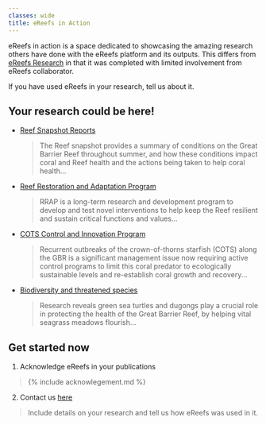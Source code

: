 ```yaml
---
classes: wide
title: eReefs in Action
---
```


eReefs in action is a space dedicated to showcasing the amazing research others have done with the eReefs platform and its outputs.
This differs from [eReefs Research](/research/) in that it was completed with limited involvement from eReefs collaborator.

If you have used eReefs in your research, tell us about it.

## Your research could be here!

- [Reef Snapshot Reports](/research/reef_snapshot) 
    > The Reef snapshot provides a summary of conditions on the Great Barrier Reef throughout summer, and how these conditions impact coral and Reef health and the actions being taken to help coral health...

- [Reef Restoration and Adaptation Program](/research/reef_restoration_and_adaptation_program) 
    > RRAP is a long-term research and development program to develop and test novel interventions to help keep the Reef resilient and sustain critical functions and values...

- [COTS Control and Innovation Program](/research/supporting_the_crown_of_thorns_starfish_control_and_innovation_program) 
    > Recurrent outbreaks of the crown-of-thorns starfish (COTS) along the GBR is a significant management issue now requiring active control programs to limit this coral predator to ecologically sustainable levels and re-establish coral growth and recovery...

- [Biodiversity and threatened species](/research/assessing_biodiversity_and_threatened_species_on_the_gbr) 
    > Research reveals green sea turtles and dugongs play a crucial role in protecting the health of the Great Barrier Reef, by helping vital seagrass meadows flourish...

## Get started now

1. Acknowledge eReefs in your publications
> {% include  acknowlegement.md %}
2. Contact us [here](/contact/)
> Include details on your research and tell us how eReefs was used in it.
